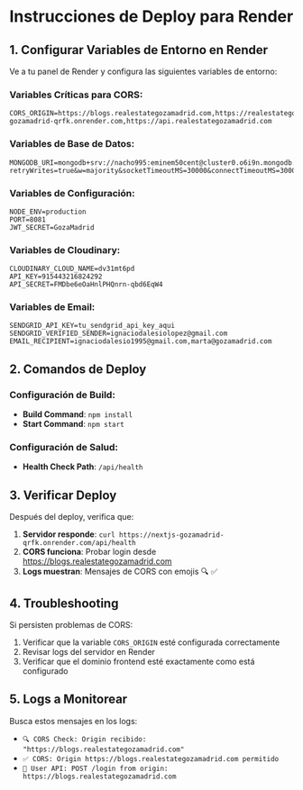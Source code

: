 # Instrucciones de Deploy para Render

## 1. Configurar Variables de Entorno en Render

Ve a tu panel de Render y configura las siguientes variables de entorno:

### Variables Críticas para CORS:
```
CORS_ORIGIN=https://blogs.realestategozamadrid.com,https://realestategozamadrid.com,https://www.realestategozamadrid.com,https://nextjs-gozamadrid-qrfk.onrender.com,https://api.realestategozamadrid.com
```

### Variables de Base de Datos:
```
MONGODB_URI=mongodb+srv://nacho995:eminem50cent@cluster0.o6i9n.mongodb.net/GozaMadrid?retryWrites=true&w=majority&socketTimeoutMS=30000&connectTimeoutMS=30000&appName=Cluster0
```

### Variables de Configuración:
```
NODE_ENV=production
PORT=8081
JWT_SECRET=GozaMadrid
```

### Variables de Cloudinary:
```
CLOUDINARY_CLOUD_NAME=dv31mt6pd
API_KEY=915443216824292
API_SECRET=FMDbe6eOaHnlPHQnrn-qbd6EqW4
```

### Variables de Email:
```
SENDGRID_API_KEY=tu_sendgrid_api_key_aqui
SENDGRID_VERIFIED_SENDER=ignaciodalesiolopez@gmail.com
EMAIL_RECIPIENT=ignaciodalesio1995@gmail.com,marta@gozamadrid.com
```

## 2. Comandos de Deploy

### Configuración de Build:
- **Build Command**: `npm install`
- **Start Command**: `npm start`

### Configuración de Salud:
- **Health Check Path**: `/api/health`

## 3. Verificar Deploy

Después del deploy, verifica que:

1. **Servidor responde**: `curl https://nextjs-gozamadrid-qrfk.onrender.com/api/health`
2. **CORS funciona**: Probar login desde https://blogs.realestategozamadrid.com
3. **Logs muestran**: Mensajes de CORS con emojis 🔍 ✅

## 4. Troubleshooting

Si persisten problemas de CORS:

1. Verificar que la variable `CORS_ORIGIN` esté configurada correctamente
2. Revisar logs del servidor en Render
3. Verificar que el dominio frontend esté exactamente como está configurado

## 5. Logs a Monitorear

Busca estos mensajes en los logs:
- `🔍 CORS Check: Origin recibido: "https://blogs.realestategozamadrid.com"`
- `✅ CORS: Origin https://blogs.realestategozamadrid.com permitido`
- `🔐 User API: POST /login from origin: https://blogs.realestategozamadrid.com` 